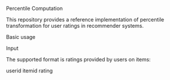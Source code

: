 Percentile Computation

This repository provides a reference implementation of percentile transformation for user ratings in recommender systems.  

Basic usage

Input

The supported format is ratings provided by users on items:

userid     itemid     rating
